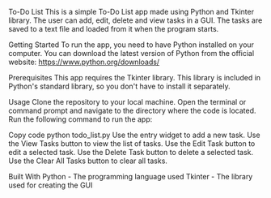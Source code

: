 To-Do List
This is a simple To-Do List app made using Python and Tkinter library. The user can add, edit, delete and view tasks in a GUI. The tasks are saved to a text file and loaded from it when the program starts.

Getting Started
To run the app, you need to have Python installed on your computer. You can download the latest version of Python from the official website: https://www.python.org/downloads/

Prerequisites
This app requires the Tkinter library. This library is included in Python's standard library, so you don't have to install it separately.

Usage
Clone the repository to your local machine.
Open the terminal or command prompt and navigate to the directory where the code is located.
Run the following command to run the app:

Copy code
python todo_list.py
Use the entry widget to add a new task.
Use the View Tasks button to view the list of tasks.
Use the Edit Task button to edit a selected task.
Use the Delete Task button to delete a selected task.
Use the Clear All Tasks button to clear all tasks.

Built With
Python - The programming language used
Tkinter - The library used for creating the GUI
